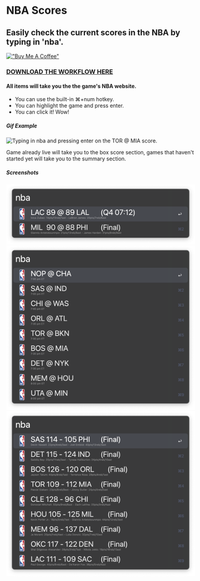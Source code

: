 # NBA Scores

## Easily check the current scores in the NBA by typing in 'nba'.

[!["Buy Me A Coffee"](https://www.buymeacoffee.com/assets/img/custom_images/orange_img.png)](https://www.buymeacoffee.com/bjornelvar)

### [DOWNLOAD THE WORKFLOW HERE](https://github.com/bjornelvar/alfred_nba_scores/raw/main/NBA%20Scores.alfredworkflow)

#### All items will take you the the game's NBA website.
* You can use the built-in ⌘+num hotkey.
* You can highlight the game and press enter.
* You can click it! Wow!

##### Gif Example
![Typing in nba and pressing enter on the TOR @ MIA score.](examples/gif/alfred_nba_scores_20221022.gif)

Game already live will take you to the box score section, games that haven't started yet will take you to the summary section.

##### Screenshots
![](examples/png/Screenshot%202022-10-20%20at%2023.12.28.png)
![](examples/png/Screenshot%202022-10-21%20at%2014.57.35.png)
![](examples/png/Screenshot%202022-10-23%20at%2002.48.40.png)
